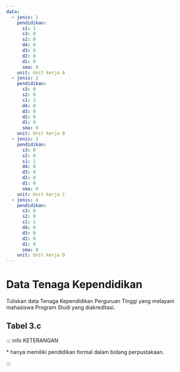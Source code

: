 ```yaml
---
data:
  - jenis: 1
    pendidikan:
      s1: 1
      s3: 0
      s2: 0
      d4: 0
      d3: 0
      d2: 0
      d1: 0
      sma: 0
    unit: Unit kerja A
  - jenis: 2
    pendidikan:
      s3: 0
      s2: 0
      s1: 2
      d4: 0
      d3: 0
      d2: 0
      d1: 0
      sma: 0
    unit: Unit kerja B
  - jenis: 3
    pendidikan:
      s3: 0
      s2: 0
      s1: 1
      d4: 0
      d3: 0
      d2: 0
      d1: 0
      sma: 0
    unit: Unit kerja C
  - jenis: 4
    pendidikan:
      s3: 0
      s2: 0
      s1: 1
      d4: 0
      d3: 0
      d2: 0
      d1: 0
      sma: 0
    unit: Unit kerja D
---
```


<script setup>
import { useData } from "vitepress"
import Tabel from '../components/tabel-3c.vue'

const { frontmatter } = useData()
</script>

# Data Tenaga Kependidikan

Tuliskan data Tenaga Kependidikan Perguruan Tinggi yang melayani mahasiswa Program Studi yang diakreditasi.

## Tabel 3.c

<Tabel :data="frontmatter.data" />

::: info KETERANGAN

\* hanya memiliki pendidikan formal dalam bidang perpustakaan.

:::
